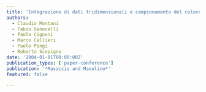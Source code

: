 ```yaml
---
title: 'Integrazione di dati tridimensionali e campionamento del colore a fini di documentazione e visualizzazione interattiva'
authors:
  - Claudio Montani
  - Fabio Ganovelli
  - Paolo Cignoni
  - Marco Callieri
  - Paolo Pingi
  - Roberto Scopigno
date: '2004-01-01T00:00:00Z'
publication_types: ['paper-conference']
publication: '*Masaccio and Masolino*'
featured: false

---
```

